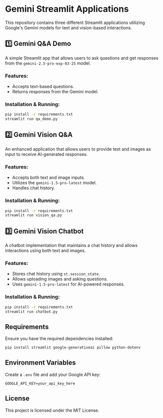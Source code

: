 # Gemini Streamlit Applications

This repository contains three different Streamlit applications utilizing Google's Gemini models for text and vision-based interactions.

## 1️⃣ Gemini Q&A Demo
A simple Streamlit app that allows users to ask questions and get responses from the `gemini-2.5-pro-exp-03-25` model.

### Features:
- Accepts text-based questions.
- Returns responses from the Gemini model.

### Installation & Running:
```sh
pip install -r requirements.txt
streamlit run qa_demo.py
```

## 2️⃣ Gemini Vision Q&A
An enhanced application that allows users to provide text and images as input to receive AI-generated responses.

### Features:
- Accepts both text and image inputs.
- Utilizes the `gemini-1.5-pro-latest` model.
- Handles chat history.

### Installation & Running:
```sh
pip install -r requirements.txt
streamlit run vision_qa.py
```

## 3️⃣ Gemini Vision Chatbot
A chatbot implementation that maintains a chat history and allows interactions using both text and images.

### Features:
- Stores chat history using `st.session_state`.
- Allows uploading images and asking questions.
- Uses `gemini-1.5-pro-latest` for AI-powered responses.

### Installation & Running:
```sh
pip install -r requirements.txt
streamlit run chatbot.py
```

## Requirements
Ensure you have the required dependencies installed:
```sh
pip install streamlit google-generativeai pillow python-dotenv
```

## Environment Variables
Create a `.env` file and add your Google API key:
```env
GOOGLE_API_KEY=your_api_key_here
```

## License
This project is licensed under the MIT License.
